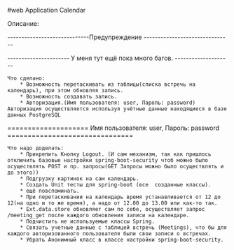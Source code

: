 #web Application Calendar

Описание:

-----------------------------Предупреждение -------------------------------

---------------------- У меня тут ещё пока много багов. --------------------

	Что сделано:
		* Возможность перетаскивать из таблицы(списка встречь на календарь), при этом обновляя запись.
		* Возможность создавать запись.
		* Авторизация.(Имя пользователя: user, Пароль: password) Авторизация осуществляется используя учётные данные находящиеся в базе данных PostgreSQL
		
==================== Имя пользователя: user, Пароль: password ===============================

	Что надо доделать:
		* Прикрепить Кнопку Logout. (И сам механизм, так как пришлось отключить базовые настройки spring-boot-security чтоб можно было осуществлять POST и пр. запросы(GET Запросы можно было осуществлять и до этого)) 
		* Подгрузку картинок на сам календарь.
		* Создать Unit тесты для spring-boot (все  созданные классы).
		* ещё повспоминать.
		* При перетаскивании на календарь время устанавливается от 12 до 12(на одно и то же время), а надо от 12.00 до 13.00 или как-то так.
		* Ext.data.store обновляет сам по себе, осуществляет запрос /meeting_get после каждого обновления записи на календаре.
		* Подчистить не используемые классы Spring.
		* Связать учетные данные с таблицей встречь (Meetings), что бы для каждого авторизованного пользователя были свои записи о встречах.
		* Убрать Анонимный класс в классе настройки spring-boot-security.
	
